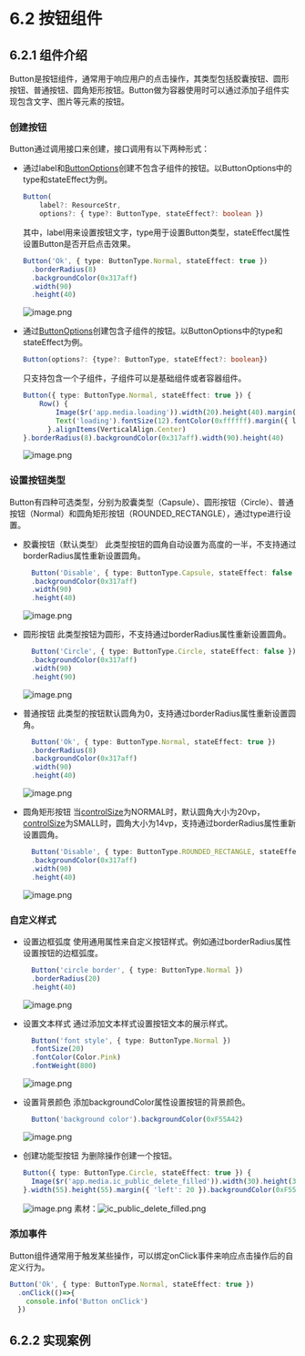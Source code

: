 # 6.2 按钮组件
## 6.2.1 组件介绍
Button是按钮组件，通常用于响应用户的点击操作，其类型包括胶囊按钮、圆形按钮、普通按钮、圆角矩形按钮。Button做为容器使用时可以通过添加子组件实现包含文字、图片等元素的按钮。
### 创建按钮
Button通过调用接口来创建，接口调用有以下两种形式：
- 通过label和[ButtonOptions](https://developer.huawei.com/consumer/cn/doc/harmonyos-references/ts-basic-components-button#buttonoptions%E5%AF%B9%E8%B1%A1%E8%AF%B4%E6%98%8E)创建不包含子组件的按钮。以ButtonOptions中的type和stateEffect为例。
	```ts
	Button(
		label?: ResourceStr, 
		options?: { type?: ButtonType, stateEffect?: boolean })
	```
	其中，label用来设置按钮文字，type用于设置Button类型，stateEffect属性设置Button是否开启点击效果。
	```ts
	Button('Ok', { type: ButtonType.Normal, stateEffect: true }) 
	  .borderRadius(8) 
	  .backgroundColor(0x317aff) 
	  .width(90)
	  .height(40)
	```
	![image.png](https://harmonyos-1256472033.cos.ap-shanghai.myqcloud.com/20250505212050235.png)

- 通过[ButtonOptions](https://developer.huawei.com/consumer/cn/doc/harmonyos-references/ts-basic-components-button#buttonoptions%E5%AF%B9%E8%B1%A1%E8%AF%B4%E6%98%8E)创建包含子组件的按钮。以ButtonOptions中的type和stateEffect为例。
	```ts
	Button(options?: {type?: ButtonType, stateEffect?: boolean})
	```
	只支持包含一个子组件，子组件可以是基础组件或者容器组件。
	```ts
	Button({ type: ButtonType.Normal, stateEffect: true }) {
		Row() {
		    Image($r('app.media.loading')).width(20).height(40).margin({ left: 12 })
		    Text('loading').fontSize(12).fontColor(0xffffff).margin({ left: 5, right: 12 })
		  }.alignItems(VerticalAlign.Center)
	}.borderRadius(8).backgroundColor(0x317aff).width(90).height(40)
	```
	![image.png](https://harmonyos-1256472033.cos.ap-shanghai.myqcloud.com/20250505212156016.png)
### 设置按钮类型
Button有四种可选类型，分别为胶囊类型（Capsule）、圆形按钮（Circle）、普通按钮（Normal）和圆角矩形按钮（ROUNDED_RECTANGLE），通过type进行设置。
- 胶囊按钮（默认类型）
  此类型按钮的圆角自动设置为高度的一半，不支持通过borderRadius属性重新设置圆角。
	```ts
	  Button('Disable', { type: ButtonType.Capsule, stateEffect: false }) 
	  .backgroundColor(0x317aff) 
	  .width(90)
	  .height(40)
	```
	![image.png](https://harmonyos-1256472033.cos.ap-shanghai.myqcloud.com/20250505212340052.png)

- 圆形按钮
  此类型按钮为圆形，不支持通过borderRadius属性重新设置圆角。
	```ts
	  Button('Circle', { type: ButtonType.Circle, stateEffect: false }) 
	  .backgroundColor(0x317aff) 
	  .width(90) 
	  .height(90)
	```
	![image.png](https://harmonyos-1256472033.cos.ap-shanghai.myqcloud.com/20250505212423584.png)

- 普通按钮
  此类型的按钮默认圆角为0，支持通过borderRadius属性重新设置圆角。
	```ts
	  Button('Ok', { type: ButtonType.Normal, stateEffect: true }) 
	  .borderRadius(8) 
	  .backgroundColor(0x317aff) 
	  .width(90)
	  .height(40)
	```
	![image.png](https://harmonyos-1256472033.cos.ap-shanghai.myqcloud.com/20250505212530784.png)

- 圆角矩形按钮
  当[controlSize](https://developer.huawei.com/consumer/cn/doc/harmonyos-references/ts-basic-components-button#controlsize11)为NORMAL时，默认圆角大小为20vp，[controlSize](https://developer.huawei.com/consumer/cn/doc/harmonyos-references/ts-basic-components-button#controlsize11)为SMALL时，圆角大小为14vp，支持通过borderRadius属性重新设置圆角。
	```ts
	  Button('Disable', { type: ButtonType.ROUNDED_RECTANGLE, stateEffect: true }) 
	  .backgroundColor(0x317aff) 
	  .width(90)
	  .height(40)
	```
	![image.png](https://harmonyos-1256472033.cos.ap-shanghai.myqcloud.com/20250505212559326.png)
### 自定义样式
- 设置边框弧度
  使用通用属性来自定义按钮样式。例如通过borderRadius属性设置按钮的边框弧度。
	```ts
	  Button('circle border', { type: ButtonType.Normal }) 
	  .borderRadius(20)
	  .height(40)
	```
	![image.png](https://harmonyos-1256472033.cos.ap-shanghai.myqcloud.com/20250505212743513.png)

- 设置文本样式
  通过添加文本样式设置按钮文本的展示样式。
	```ts
	  Button('font style', { type: ButtonType.Normal }) 
	  .fontSize(20) 
	  .fontColor(Color.Pink) 
	  .fontWeight(800)
	```
	![image.png](https://harmonyos-1256472033.cos.ap-shanghai.myqcloud.com/20250505212810471.png)

- 设置背景颜色
  添加backgroundColor属性设置按钮的背景颜色。
	```ts
	  Button('background color').backgroundColor(0xF55A42)
	```
	![image.png](https://harmonyos-1256472033.cos.ap-shanghai.myqcloud.com/20250505212838882.png)

- 创建功能型按钮
  为删除操作创建一个按钮。
	```ts
	Button({ type: ButtonType.Circle, stateEffect: true }) {
	  Image($r('app.media.ic_public_delete_filled')).width(30).height(30)
	}.width(55).height(55).margin({ 'left': 20 }).backgroundColor(0xF55A42)
	```
	![image.png](https://harmonyos-1256472033.cos.ap-shanghai.myqcloud.com/20250505212923153.png)
素材：![ic_public_delete_filled.png](https://harmonyos-1256472033.cos.ap-shanghai.myqcloud.com/20250505213209801.png)

### 添加事件
Button组件通常用于触发某些操作，可以绑定onClick事件来响应点击操作后的自定义行为。
```ts
Button('Ok', { type: ButtonType.Normal, stateEffect: true }) 
  .onClick(()=>{ 
    console.info('Button onClick') 
  })
```
## 6.2.2 实现案例
